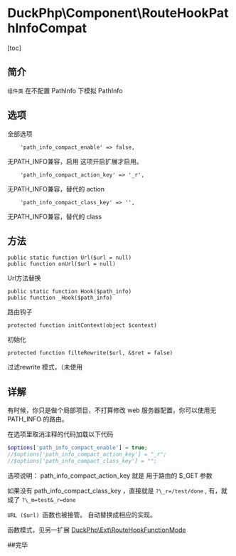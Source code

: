 # DuckPhp\Component\RouteHookPathInfoCompat
[toc]


## 简介
`组件类` 在不配置 PathInfo 下模拟 PathInfo 

## 选项
全部选项

        'path_info_compact_enable' => false,
无PATH_INFO兼容，启用
这项开启扩展才启用。

        'path_info_compact_action_key' => '_r',
无PATH_INFO兼容，替代的 action

        'path_info_compact_class_key' => '',
无PATH_INFO兼容，替代的 class

## 方法

    public static function Url($url = null)
    public function onUrl($url = null)
Url方法替换
    
    public static function Hook($path_info)
    public function _Hook($path_info)
路由钩子

    protected function initContext(object $context)
初始化

    protected function filteRewrite($url, &$ret = false)
过滤rewrite 模式，（未使用

## 详解

有时候，你只是做个局部项目，不打算修改 web 服务器配置，你可以使用无 PATH_INFO 的路由。

在选项里取消注释的代码加载以下代码

```php
$options['path_info_compact_enable'] = true;
//$options['path_info_compact_action_key'] = "_r";
//$options['path_info_compact_class_key'] = "";
```
选项说明： path_info_compact_action_key 就是 用于路由的 $\_GET 参数

如果没有 path_info_compact_class_key ，直接就是  `?\_r=/test/done` ,  有，就成了 `?\_m=test&_r=done`

`URL ($url) `函数也被接管。 自动替换成相应的实现。

函数模式，见另一扩展
[DuckPhp\Ext\RouteHookFunctionMode](Ext-RouteHookFunctionMode.md)

##完毕

